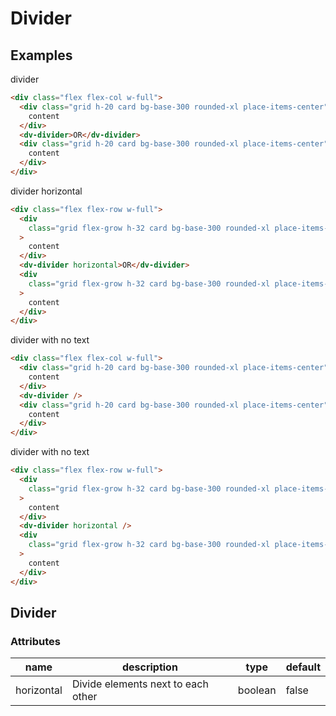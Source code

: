 # Divider

## Examples

divider

```html :::demo
<div class="flex flex-col w-full">
  <div class="grid h-20 card bg-base-300 rounded-xl place-items-center">
    content
  </div>
  <dv-divider>OR</dv-divider>
  <div class="grid h-20 card bg-base-300 rounded-xl place-items-center">
    content
  </div>
</div>
```

divider horizontal

```html :::demo
<div class="flex flex-row w-full">
  <div
    class="grid flex-grow h-32 card bg-base-300 rounded-xl place-items-center"
  >
    content
  </div>
  <dv-divider horizontal>OR</dv-divider>
  <div
    class="grid flex-grow h-32 card bg-base-300 rounded-xl place-items-center"
  >
    content
  </div>
</div>
```

divider with no text

```html :::demo
<div class="flex flex-col w-full">
  <div class="grid h-20 card bg-base-300 rounded-xl place-items-center">
    content
  </div>
  <dv-divider />
  <div class="grid h-20 card bg-base-300 rounded-xl place-items-center">
    content
  </div>
</div>
```

divider with no text

```html :::demo
<div class="flex flex-row w-full">
  <div
    class="grid flex-grow h-32 card bg-base-300 rounded-xl place-items-center"
  >
    content
  </div>
  <dv-divider horizontal />
  <div
    class="grid flex-grow h-32 card bg-base-300 rounded-xl place-items-center"
  >
    content
  </div>
</div>
```

## Divider

### Attributes

| name       | description                        | type    | default |
| ---------- | ---------------------------------- | ------- | ------- |
| horizontal | Divide elements next to each other | boolean | false   |
